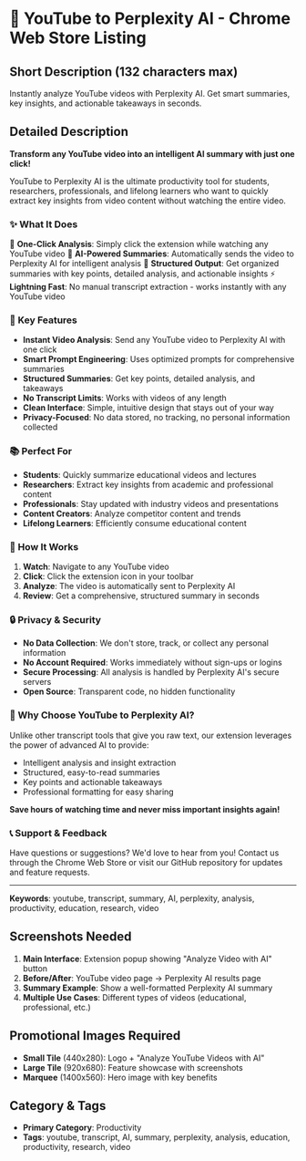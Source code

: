 # 🎥 YouTube to Perplexity AI - Chrome Web Store Listing

## Short Description (132 characters max)
Instantly analyze YouTube videos with Perplexity AI. Get smart summaries, key insights, and actionable takeaways in seconds.

## Detailed Description

**Transform any YouTube video into an intelligent AI summary with just one click!**

YouTube to Perplexity AI is the ultimate productivity tool for students, researchers, professionals, and lifelong learners who want to quickly extract key insights from video content without watching the entire video.

### ✨ What It Does

🎯 **One-Click Analysis**: Simply click the extension while watching any YouTube video
🤖 **AI-Powered Summaries**: Automatically sends the video to Perplexity AI for intelligent analysis
📝 **Structured Output**: Get organized summaries with key points, detailed analysis, and actionable insights
⚡ **Lightning Fast**: No manual transcript extraction - works instantly with any YouTube video

### 🚀 Key Features

- **Instant Video Analysis**: Send any YouTube video to Perplexity AI with one click
- **Smart Prompt Engineering**: Uses optimized prompts for comprehensive summaries
- **Structured Summaries**: Get key points, detailed analysis, and takeaways
- **No Transcript Limits**: Works with videos of any length
- **Clean Interface**: Simple, intuitive design that stays out of your way
- **Privacy-Focused**: No data stored, no tracking, no personal information collected

### 📚 Perfect For

- **Students**: Quickly summarize educational videos and lectures
- **Researchers**: Extract key insights from academic and professional content
- **Professionals**: Stay updated with industry videos and presentations
- **Content Creators**: Analyze competitor content and trends
- **Lifelong Learners**: Efficiently consume educational content

### 🎯 How It Works

1. **Watch**: Navigate to any YouTube video
2. **Click**: Click the extension icon in your toolbar
3. **Analyze**: The video is automatically sent to Perplexity AI
4. **Review**: Get a comprehensive, structured summary in seconds

### 🔒 Privacy & Security

- **No Data Collection**: We don't store, track, or collect any personal information
- **No Account Required**: Works immediately without sign-ups or logins
- **Secure Processing**: All analysis is handled by Perplexity AI's secure servers
- **Open Source**: Transparent code, no hidden functionality

### 🎉 Why Choose YouTube to Perplexity AI?

Unlike other transcript tools that give you raw text, our extension leverages the power of advanced AI to provide:
- Intelligent analysis and insight extraction
- Structured, easy-to-read summaries
- Key points and actionable takeaways
- Professional formatting for easy sharing

**Save hours of watching time and never miss important insights again!**

### 📞 Support & Feedback

Have questions or suggestions? We'd love to hear from you! Contact us through the Chrome Web Store or visit our GitHub repository for updates and feature requests.

---

**Keywords**: youtube, transcript, summary, AI, perplexity, analysis, productivity, education, research, video

## Screenshots Needed

1. **Main Interface**: Extension popup showing "Analyze Video with AI" button
2. **Before/After**: YouTube video page → Perplexity AI results page
3. **Summary Example**: Show a well-formatted Perplexity AI summary
4. **Multiple Use Cases**: Different types of videos (educational, professional, etc.)

## Promotional Images Required

- **Small Tile** (440x280): Logo + "Analyze YouTube Videos with AI"
- **Large Tile** (920x680): Feature showcase with screenshots
- **Marquee** (1400x560): Hero image with key benefits

## Category & Tags

- **Primary Category**: Productivity
- **Tags**: youtube, transcript, AI, summary, perplexity, analysis, education, productivity, research, video